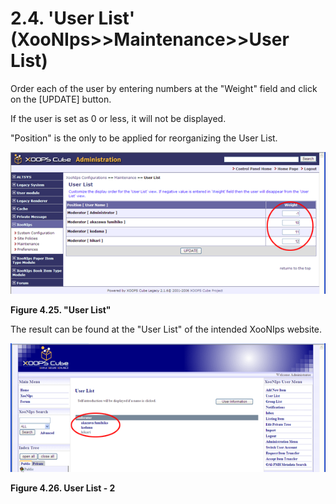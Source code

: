 # 2.4. 'User List' \(XooNIps&gt;&gt;Maintenance&gt;&gt;User List\)

Order each of the user by entering numbers at the "Weight" field and click on the \[UPDATE\] button.

If the user is set as 0 or less, it will not be displayed.

"Position" is the only to be applied for reorganizing the User List.

![&quot;User List&quot;](../../.gitbook/assets/xoonips-mente10%20%281%29.png)

**Figure 4.25. "User List"**

The result can be found at the "User List" of the intended XooNIps website.

![User List - 2](../../.gitbook/assets/xoonips-mente11%20%281%29.png)

**Figure 4.26. User List - 2**

